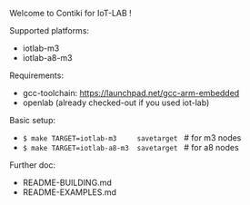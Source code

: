 Welcome to Contiki for IoT-LAB !

Supported platforms:
- iotlab-m3
- iotlab-a8-m3

Requirements:
- gcc-toolchain: https://launchpad.net/gcc-arm-embedded
- openlab (already checked-out if you used iot-lab)

Basic setup:
- ``$ make TARGET=iotlab-m3     savetarget ``  # for m3 nodes
- ``$ make TARGET=iotlab-a8-m3  savetarget ``  # for a8 nodes

Further doc:
- README-BUILDING.md
- README-EXAMPLES.md

